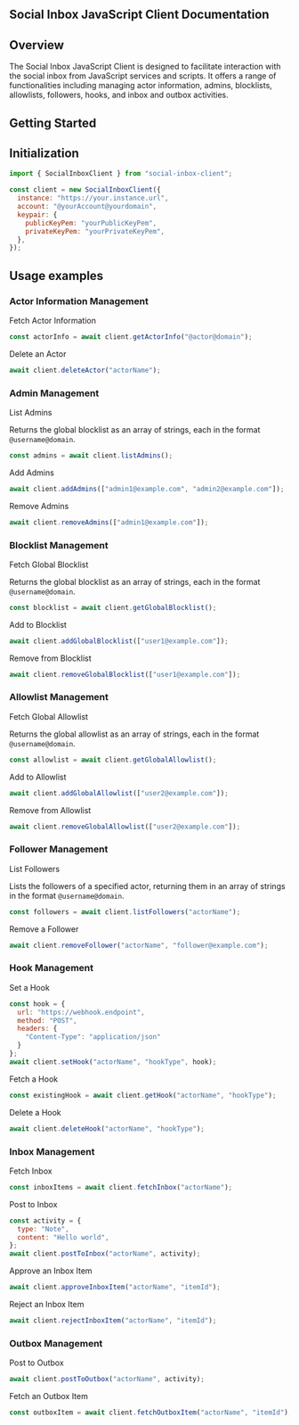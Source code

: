 ## Social Inbox JavaScript Client Documentation

## Overview

The Social Inbox JavaScript Client is designed to facilitate interaction with the social inbox from JavaScript services and scripts. It offers a range of functionalities including managing actor information, admins, blocklists, allowlists, followers, hooks, and inbox and outbox activities.

## Getting Started

<!-- ### Installation

```javascript
// If the client is published as an NPM package
npm install social-inbox-client

// Or include it directly (if available as a standalone file)
import { SocialInboxClient } from 'path/to/social-inbox-client'
``` -->

## Initialization

```javascript
import { SocialInboxClient } from "social-inbox-client";

const client = new SocialInboxClient({
  instance: "https://your.instance.url",
  account: "@yourAccount@yourdomain",
  keypair: {
    publicKeyPem: "yourPublicKeyPem",
    privateKeyPem: "yourPrivateKeyPem",
  },
});
```

## Usage examples

### Actor Information Management

Fetch Actor Information

```javascript
const actorInfo = await client.getActorInfo("@actor@domain");
```

Delete an Actor

```javascript
await client.deleteActor("actorName");
```

### Admin Management

List Admins

Returns the global blocklist as an array of strings, each in the format `@username@domain`.

```javascript
const admins = await client.listAdmins();
```

Add Admins

```javascript
await client.addAdmins(["admin1@example.com", "admin2@example.com"]);
```

Remove Admins

```javascript
await client.removeAdmins(["admin1@example.com"]);
```

### Blocklist Management

Fetch Global Blocklist

Returns the global blocklist as an array of strings, each in the format `@username@domain`.

```javascript
const blocklist = await client.getGlobalBlocklist();
```

Add to Blocklist

```javascript
await client.addGlobalBlocklist(["user1@example.com"]);
```

Remove from Blocklist

```javascript
await client.removeGlobalBlocklist(["user1@example.com"]);
```

### Allowlist Management

Fetch Global Allowlist

Returns the global allowlist as an array of strings, each in the format `@username@domain`.

```javascript
const allowlist = await client.getGlobalAllowlist();
```

Add to Allowlist

```javascript
await client.addGlobalAllowlist(["user2@example.com"]);
```

Remove from Allowlist

```javascript
await client.removeGlobalAllowlist(["user2@example.com"]);
```

### Follower Management

List Followers

Lists the followers of a specified actor, returning them in an array of strings in the format `@username@domain`.

```javascript
const followers = await client.listFollowers("actorName");
```

Remove a Follower

```javascript
await client.removeFollower("actorName", "follower@example.com");
```

### Hook Management

Set a Hook

```javascript
const hook = {
  url: "https://webhook.endpoint",
  method: "POST",
  headers: {
    "Content-Type": "application/json"
  }
};
await client.setHook("actorName", "hookType", hook);
```

Fetch a Hook

```javascript
const existingHook = await client.getHook("actorName", "hookType");
```

Delete a Hook

```javascript
await client.deleteHook("actorName", "hookType");
```

### Inbox Management

Fetch Inbox

```javascript
const inboxItems = await client.fetchInbox("actorName");
```

Post to Inbox

```javascript
const activity = {
  type: "Note",
  content: "Hello world",
};
await client.postToInbox("actorName", activity);
```

Approve an Inbox Item

```javascript
await client.approveInboxItem("actorName", "itemId");
```

Reject an Inbox Item

```javascript
await client.rejectInboxItem("actorName", "itemId");
```

### Outbox Management

Post to Outbox

```javascript
await client.postToOutbox("actorName", activity);
```

Fetch an Outbox Item

```javascript
const outboxItem = await client.fetchOutboxItem("actorName", "itemId");
```

